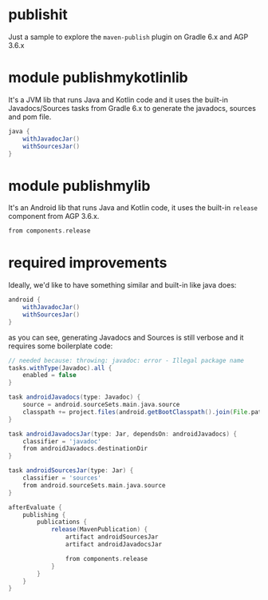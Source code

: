 # publishit
Just a sample to explore the `maven-publish` plugin on Gradle 6.x and AGP 3.6.x

# module publishmykotlinlib
It's a JVM lib that runs Java and Kotlin code and it uses the built-in Javadocs/Sources tasks from Gradle 6.x to generate the javadocs, sources and pom file.

```groovy
java {
    withJavadocJar()
    withSourcesJar()
}
```

# module publishmylib
It's an Android lib that runs Java and Kotlin code, it uses the built-in `release` component from AGP 3.6.x.

```groovy
from components.release
```

# required improvements
Ideally, we'd like to have something similar and built-in like java does:

```groovy
android {
    withJavadocJar()
    withSourcesJar()
}
```

as you can see, generating Javadocs and Sources is still verbose and it requires some boilerplate code:

```groovy
// needed because: throwing: javadoc: error - Illegal package name
tasks.withType(Javadoc).all {
    enabled = false
}

task androidJavadocs(type: Javadoc) {
    source = android.sourceSets.main.java.source
    classpath += project.files(android.getBootClasspath().join(File.pathSeparator))
}

task androidJavadocsJar(type: Jar, dependsOn: androidJavadocs) {
    classifier = 'javadoc'
    from androidJavadocs.destinationDir
}

task androidSourcesJar(type: Jar) {
    classifier = 'sources'
    from android.sourceSets.main.java.source
}

afterEvaluate {
    publishing {
        publications {
            release(MavenPublication) {
                artifact androidSourcesJar
                artifact androidJavadocsJar

                from components.release
            }
        }
    }
}
```
